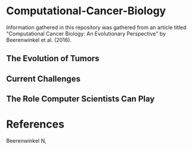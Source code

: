 # Computational-Cancer-Biology
Information gathered in this repository was gathered from an article titled "Computational Cancer Biology: An Evolutionary Perspective" by Beerenwinkel et al. (2016).

## The Evolution of Tumors

## Current Challenges

## The Role Computer Scientists Can Play

# References
Beerenwinkel N, 
